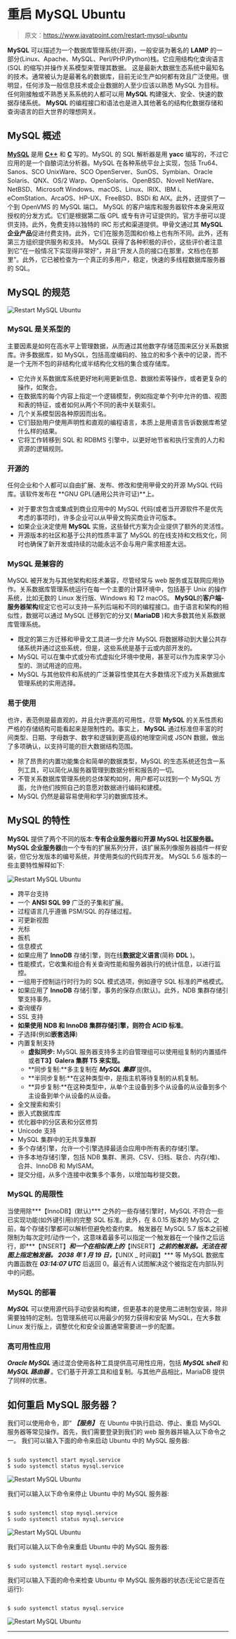 # 重启 MySQL Ubuntu

> 原文：<https://www.javatpoint.com/restart-mysql-ubuntu>

**MySQL** 可以描述为一个数据库管理系统(开源)，一般安装为著名的 **LAMP** 的一部分(Linux、Apache、MySQL、Perl/PHP/Python)栈。它应用结构化查询语言(SQL 的缩写)并操作关系模型来管理其数据。
这是最新大数据生态系统中最知名的技术。通常被认为是最著名的数据库，目前无论生产如何都有效且广泛使用。很明显，任何涉及一般信息技术或企业数据的人至少应该以熟悉 MySQL 为目标。
任何刚接触或不熟悉关系系统的人都可以用 **MySQL** 构建强大、安全、快速的数据存储系统。 **MySQL** 的编程接口和语法也是进入其他著名的结构化数据存储和查询语言的巨大世界的理想网关。

## MySQL 概述

[**MySQL**](https://www.javatpoint.com/mysql-tutorial) 是用 [**C++**](https://www.javatpoint.com/cpp-tutorial) 和 [**C**](https://www.javatpoint.com/c-programming-language-tutorial) 写的。MySQL 的 SQL 解析器是用 **yacc** 编写的，不过它应用的是一个自酿词法分析器。MySQL 在各种系统平台上实现，包括 Tru64、Sanos、SCO UnixWare、SCO OpenServer、SunOS、Symbian、Oracle Solaris、QNX、OS/2 Warp、OpenSolaris、OpenBSD、Novell NetWare、NetBSD、Microsoft Windows、macOS、Linux、IRIX、IBM i、eComStation、ArcaOS、HP-UX、FreeBSD、BSDi 和 AIX。此外，还提供了一个到 OpenVMS 的 MySQL 端口。
MySQL 的客户端库和服务器软件本身采用双授权的分发方式。它们是根据第二版 GPL 或专有许可证提供的。官方手册可以提供支持。此外，免费支持以独特的 IRC 形式和渠道提供。甲骨文通过其 **MySQL 企业产品**促进付费支持。此外，它们在服务范围和价格上也有所不同。此外，还有第三方组织提供服务和支持。
MySQL 获得了各种积极的评价，这些评价者注意到它“在一般情况下实现得非常好”，并且“开发人员的接口在那里，文档也在那里”。此外，它已被检查为一个真正的多用户，稳定，快速的多线程数据库服务器的 SQL。

## MySQL 的规范

![Restart MySQL Ubuntu](img/864526fff3952fb18993446ecdd5e6b1.png)

### MySQL 是关系型的

主要因素是如何在高水平上管理数据，从而通过其他数字存储范围来区分关系数据库。许多数据库，如 MySQL，包括高度编码的、独立的和多个表中的记录，而不是一个无所不包的非结构化或半结构化文档的集合或存储库。

*   它允许关系数据库系统更好地利用更新信息、数据检索等操作，或者更复杂的操作，如聚合。
*   在数据库的每个内容上指定一个逻辑模型，例如指定单个列中允许的值、视图和表的特征，或者如何从两个不同的表中关联索引。
*   几个关系模型因各种原因而出名。
*   它们鼓励用户使用声明性和直观的编程语言，本质上是用语言告诉数据库希望什么样的结果。
*   它将工作转移到 SQL 和 RDBMS 引擎中，以更好地节省和执行宝贵的人力和资源的逻辑规则。

### 开源的

任何企业和个人都可以自由扩展、发布、修改和使用甲骨文的开源 MySQL 代码库。该软件发布在 **GNU GPL(通用公共许可证)**上。

*   对于要求包含或集成到商业应用中的 MySQL 代码(或者当开源软件不是优先考虑的事项时)，许多企业可以从甲骨文购买商业许可版本。
*   如果企业决定使用 **MySQL** 实施，这些替代方案为企业提供了额外的灵活性。
*   开源版本的社区和基于公共的性质丰富了 MySQL 的在线支持和文档文化，同时也确保了新开发或持续的功能永远不会与用户需求相差太远。

### MySQL 是兼容的

MySQL 被开发为与其他架构和技术兼容，尽管经常与 web 服务或互联网应用协作。关系数据库管理系统运行在每一个主要的计算环境中，包括基于 Unix 的操作系统，比如无数的 Linux 发行版、Windows 和 T2 macOS。
**MySQL**的**客户端-服务器架构**规定它也可以支持一系列后端和不同的编程接口。由于语言和架构的相似性，数据可以通过 MySQL 迁移到它的分叉( **MariaDB** )和大多数其他关系数据库管理系统。

*   既定的第三方迁移和甲骨文工具进一步允许 MySQL 将数据移动到大量公共存储系统并通过这些系统，但是，这些系统是基于云或内部开发的。
*   MySQL 可以在集中式或分布式虚拟化环境中使用，甚至可以作为库来学习小型的、测试用途的应用。
*   MySQL 与其他软件和系统的广泛兼容性使其在大多数情况下成为关系数据库管理系统的实用选择。

### 易于使用

也许，表范例是最直观的，并且允许更高的可用性，尽管 **MySQL** 的关系性质和严格的存储结构可能看起来是限制性的。事实上， **MySQL** 通过标准但丰富的时间类型、日期、字母数字、数字和逻辑到更高级的地理空间或 JSON 数据，做出了多项确认，以支持可能的巨大数据结构范围。

*   除了昂贵的内置功能集合和简单的数据类型，MySQL 的生态系统还包含一系列工具，可以简化从服务器管理到数据分析和报告的一切。
*   不管关系数据库管理系统的总体架构如何，用户都可以找到一个 MySQL 方面，允许他们按照自己的意愿对数据进行编码和建模。
*   MySQL 仍然是最容易使用和学习的数据库技术。

## MySQL 的特性

**MySQL** 提供了两个不同的版本:**专有企业服务器**和**开源 MySQL 社区服务器。MySQL 企业服务器**由一个专有的扩展系列分开，该扩展系列像服务器插件一样安装，但它分发版本的编号系统，并使用类似的代码库开发。
MySQL 5.6 版本的一些主要特性解释如下:

![Restart MySQL Ubuntu](img/0ca38951707e0f9f7ce9fba2676fdfcf.png)

*   跨平台支持
*   一个 **ANSI SQL 99** 广泛的子集和扩展。
*   过程语言几乎遵循 PSM/SQL 的存储过程。
*   可更新视图
*   光标
*   扳机
*   信息模式
*   如果应用了 **InnoDB** 存储引擎，则在线**数据定义语言**(简称 **DDL** )。
*   性能模式，它收集和组合有关查询性能和服务器执行的统计信息，以进行监控。
*   一组用于控制运行时行为的 SQL 模式选项，例如遵守 SQL 标准的严格模式。
*   如果应用了 **InnoDB** 存储引擎，事务的保存点(默认)。此外，NDB 集群存储引擎支持事务。
*   查询缓存
*   SSL 支持
*   **如果使用 NDB 和 **InnoDB 集群存储引擎**，则符合 ACID 标准**。
*   子选择(例如**嵌套选择**)
*   内置复制支持
    *   **虚拟同步:** MySQL 服务器支持多主的自管理组可以使用组复制的内置插件或者**T3】Galera 集群 T5 来实现。**
    *   **同步复制:**多主复制在 ***MySQL 集群*** 提供。
    *   **半同步复制:**在这种类型中，是指主机等待复制的从机复制。
    *   **异步复制:**在这种类型中，从单个主设备到多个从设备的从设备到多个主设备到单个从设备的从设备。
*   全文搜索和索引
*   嵌入式数据库库
*   优化器中的分区表和分区修剪
*   Unicode 支持
*   MySQL 集群中的无共享集群
*   多个存储引擎，允许一个引擎选择最适合应用中所有表的存储引擎。
*   许多本地存储引擎，包括 NDB 集群、黑洞、CSV、归档、联合、内存(堆)、合并、InnoDB 和 MyISAM。
*   提交分组，从多个连接中收集多个事务，以增加每秒提交数。

### MySQL 的局限性

当使用除***【InnoDB】(默认)*** 之外的一些存储引擎时，MySQL 不符合一些已实现功能(如外键引用)的完整 SQL 标准。此外，在 8.0.15 版本的 MySQL 之前，每个存储引擎都可以解析但避免检查约束。
触发器在 MySQL 5.7 版本之前被限制为每次定时/动作一个，这意味着最多可以指定一个触发器在一个操作之后运行，即***【INSERT】***和一个在相似表上的***【INSERT】***之前的触发器。无法在视图上指定触发器。
2038 年 1 月 19 日，***【UNIX _ 时间戳】*** 等 MySQL 数据库内置函数在 ***03:14:07 UTC*** 后返回 0。最近有人试图解决这个被指定在内部队列中的问题。

### MySQL 的部署

***MySQL*** 可以使用源代码手动安装和构建，但更基本的是使用二进制包安装，除非需要独特的定制。包管理系统可以用最少的努力获得和安装 MySQL，在大多数 Linux 发行版上，调整优化和安全设置通常需要进一步的配置。

### 高可用性应用

***Oracle MySQL*** 通过混合使用各种工具提供高可用性应用，包括 ***MySQL shell*** 和 ***MySQL 路由器*** 。它们基于开源工具和组复制。与其他产品相比，MariaDB 提供了同样的优惠。

## 如何重启 MySQL 服务器？

我们可以使用命令，即“ ***【服务】*** 在 Ubuntu 中执行启动、停止、重启 MySQL 服务器等常见操作。首先，我们需要登录到我们的 web 服务器并输入以下命令之一。
我们可以输入下面的命令来启动 Ubuntu 中的 MySQL 服务器:

```

$ sudo systemctl start mysql.service
$ sudo systemctl status mysql.service

```

![Restart MySQL Ubuntu](img/eba28e989c83c6eb3e99dd9619a52398.png)

我们可以输入以下命令来停止 Ubuntu 中的 MySQL 服务器:

```

$ sudo systemctl stop mysql.service
$ sudo systemctl status mysql.service

```

![Restart MySQL Ubuntu](img/0bc9f73aef14ddb5baa1d12d43ee4f96.png)

我们可以输入以下命令来重启 Ubuntu 中的 MySQL 服务器:

```

$ sudo systemctl restart mysql.service

```

我们可以输入下面的命令来检查 Ubuntu 中 MySQL 服务器的状态(无论它是否在运行):

```

$ sudo systemctl status mysql.service

```

![Restart MySQL Ubuntu](img/f202ed503fcd4eb958f3f203ba8cd0f6.png)

* * *